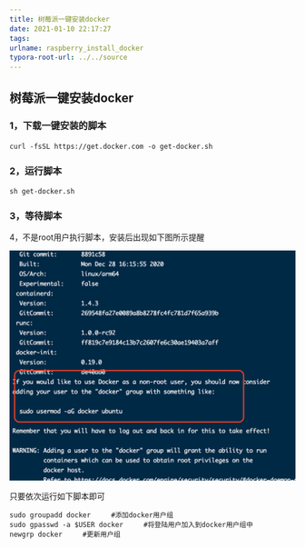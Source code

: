```yaml
---
title: 树莓派一键安装docker
date: 2021-01-10 22:17:27
tags:
urlname: raspberry_install_docker
typora-root-url: ../../source
---
```


## 树莓派一键安装docker

### 1，下载一键安装的脚本

```
curl -fsSL https://get.docker.com -o get-docker.sh
```

### 2，运行脚本

```
sh get-docker.sh 
```

### 3，等待脚本

4，不是root用户执行脚本，安装后出现如下图所示提醒

![](/images/image-20210110222015223.png)

只要依次运行如下脚本即可

```
sudo groupadd docker     #添加docker用户组
sudo gpasswd -a $USER docker     #将登陆用户加入到docker用户组中
newgrp docker     #更新用户组
```



